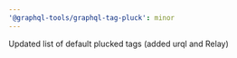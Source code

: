 ```yaml
---
'@graphql-tools/graphql-tag-pluck': minor
---
```


Updated list of default plucked tags (added urql and Relay)
